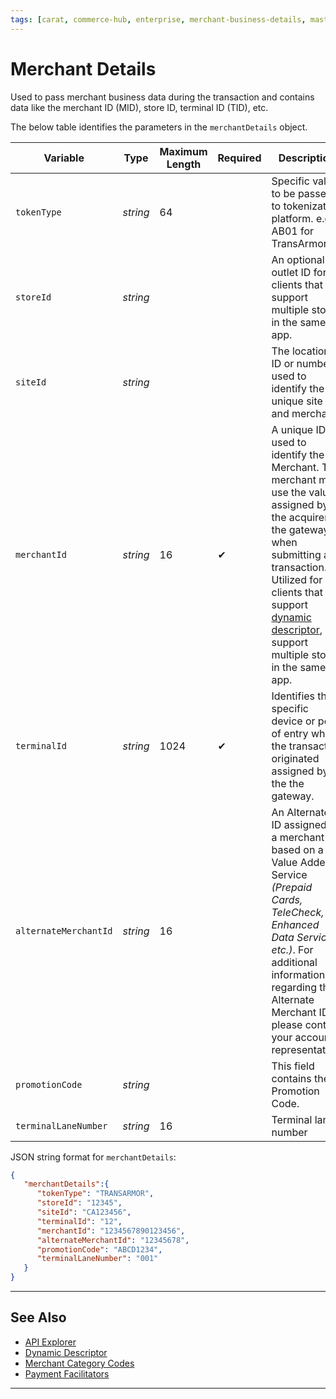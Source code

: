 ```yaml
---
tags: [carat, commerce-hub, enterprise, merchant-business-details, master-data]
---
```


# Merchant Details

Used to pass merchant business data during the transaction and contains data like the merchant ID (MID), store ID, terminal ID (TID), etc.

<!--
type: tab
titles: merchantDetails, JSON Example
-->

The below table identifies the parameters in the `merchantDetails` object.

| Variable | Type | Maximum Length | Required | Description |
| -------- | -- |------------| ------- | ---- |
| `tokenType` | *string* | 64 | | Specific value to be passed to tokenization platform. e.g. AB01 for TransArmor |
| `storeId` | *string* |  | | An optional outlet ID for clients that support multiple stores in the same app. |
| `siteId` | *string* |  | | The location ID or number used to identify the unique site and merchant. |
| `merchantId` | *string* | 16 | &#10004; | A unique ID used to identify the Merchant. The merchant must use the value assigned by the acquirer or the gateway when submitting a transaction. Utilized for clients that support [dynamic descriptor](?path=docs/Resources/Guides/Dynamic-Descriptor.md), or support multiple stores in the same app. |
| `terminalId` | *string* | 1024 | &#10004; | Identifies the specific device or point of entry where the transaction originated assigned by the the gateway. |
| `alternateMerchantId` | *string* | 16 | | An Alternate ID assigned to a merchant based on a Value Added Service *(Prepaid Cards, TeleCheck, Enhanced Data Service, etc.)*. For additional information regarding the Alternate Merchant ID, please contact your account representative. |
| `promotionCode` | *string* |  | | This field contains the Promotion Code. |
| `terminalLaneNumber` | *string* | 16 |  | Terminal lane number |


<!--
type: tab
-->

JSON string format for `merchantDetails`:

```json
{
   "merchantDetails":{
      "tokenType": "TRANSARMOR",
      "storeId": "12345",
      "siteId": "CA123456",
      "terminalId": "12",
      "merchantId": "1234567890123456",
      "alternateMerchantId": "12345678",
      "promotionCode": "ABCD1234",
      "terminalLaneNumber": "001"
   }
}
```
<!--type: tab-end -->

--- 

## See Also

- [API Explorer](../api/?type=post&path=/payments/v1/charges)
- [Dynamic Descriptor](?path=docs/Resources/Guides/Dynamic-Descriptor.md)
- [Merchant Category Codes](?path=docs/Resources/Master-Data/Merchant-Category-Code.md)
- [Payment Facilitators](?path=docs/Resources/Guides/Industry-Verticals/Payment-Faciliator.md)

---
